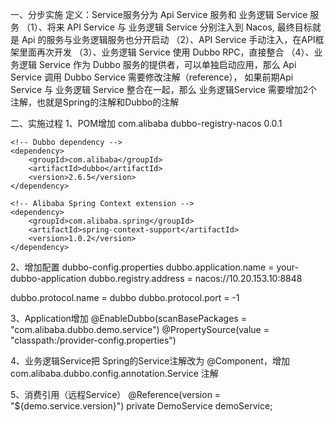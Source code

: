 一、分步实施
定义：Service服务分为 Api Service 服务和 业务逻辑 Service 服务
（1）、将来 API Service 与 业务逻辑 Service 分别注入到 Nacos, 最终目标就是 Api 的服务与业务逻辑服务也分开启动
（2）、API Service 手动注入，在API框架里面再次开发
（3）、业务逻辑 Service 使用 Dubbo RPC，直接整合
（4）、业务逻辑 Service 作为 Dubbo 服务的提供者，可以单独启动应用，那么 Api Service 调用 Dubbo Service 需要修改注解（reference），
如果前期Api Service 与 业务逻辑 Service 整合在一起，那么 业务逻辑Service 需要增加2个注解，也就是Spring的注解和Dubbo的注解


二、实施过程
1、POM增加
    <dependency>
        <groupId>com.alibaba</groupId>
        <artifactId>dubbo-registry-nacos</artifactId>
        <version>0.0.1</version>
    </dependency>   
    
    <!-- Dubbo dependency -->
    <dependency>
        <groupId>com.alibaba</groupId>
        <artifactId>dubbo</artifactId>
        <version>2.6.5</version>
    </dependency>
    
    <!-- Alibaba Spring Context extension -->
    <dependency>
        <groupId>com.alibaba.spring</groupId>
        <artifactId>spring-context-support</artifactId>
        <version>1.0.2</version>
    </dependency>


2、增加配置 dubbo-config.properties
dubbo.application.name = your-dubbo-application
dubbo.registry.address = nacos://10.20.153.10:8848

dubbo.protocol.name = dubbo
dubbo.protocol.port = -1

3、Application增加
@EnableDubbo(scanBasePackages = "com.alibaba.dubbo.demo.service")
@PropertySource(value = "classpath:/provider-config.properties")

4、业务逻辑Service把 Spring的Service注解改为 @Component，增加 com.alibaba.dubbo.config.annotation.Service 注解

5、消费引用（远程Service）
@Reference(version = "${demo.service.version}")
private DemoService demoService;